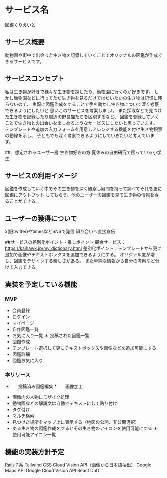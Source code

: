 # サービス名
図鑑くりえいと

## サービス概要
動物園や街中で出会った生き物を記録していくことでオリジナルの図鑑が作成できるサービスです。

## サービスコンセプト
私は生き物が好きで様々な生き物を探したり、動物園に行くのが好きです。
しかし動物園などに行ってただ生き物を見るだけではだいたいの生き物は記憶に残らないので、
実際に図鑑作成をすることで手を動かし生き物について深く考察できるようにしたいと
思いこのサービスを考案しましt。
また採取などで見つけた生き物を記録したり周辺の野良猫たちを区別するなど、
図鑑を登録していくことで生き物との出会いを楽しめるようなサービスにしたいと思っています。
テンプレートや追加の入力フォームを用意しアレンジする機能を付け生き物観察の動線を示し、
子どもでも深く考察できるようにしていきたいと考えています。

##　想定されるユーザー層
生き物好きの方
夏休みの自由研究で困っている小学生

## サービスの利用イメージ
図鑑を作成していく中でその生き物を深く観察し疑問を持って調べてそれを更に図鑑にアウトプット
してもらう。他のユーザーの図鑑を見て生き物の情報を得ることができる。

## ユーザーの獲得について
x(旧twitter)やtimesなどSNSで発信
知り合いへ直接宣伝

##サービスの差別化ポイント・推しポイント
競合サービス：https://kaihawk.jp/my_dictionary.html
差別化ポイント：テンプレートから更に追加で画像やテキストボックスを追加できるようにする。
オリジナル度が増し、図鑑をデザインする楽しさがある。
また単純な情報から自分の考察など分けて入力できる。

## 実装を予定している機能
 ### MVP
 * 会員登録
 * ログイン
 * マイページ
 * 自作図鑑一覧
 * お気に入り一覧
 ＊ 投稿された図鑑一覧
 * 図鑑作成
  * テンプレート選択して更にテキストボックスや画像などを追加可能にする
 * 図鑑詳細
 * 図鑑お気に入り
   
 ### 本リリース
 ＊　　投稿済み図鑑編集
 *　　画像加工
 * 画像内の人物にモザイク処理
 * 動物園などの解説文は自動でテキストにして貼り付け
 * タグ付け
 * マルチ検索
 * 見つけた場所をマップ上に表示する（地図の公開、非公開選択）
 * ある生き物の図鑑作成をするとその生き物のアイコンを使用可能にする
  ＊　　使用可能アイコン一覧

## 機能の実装方針予定
Rails７系
Tailwind CSS
Cloud Vision API（画像から日本語抽出）
Google Maps API
Google Cloud Vision API
React DnD
